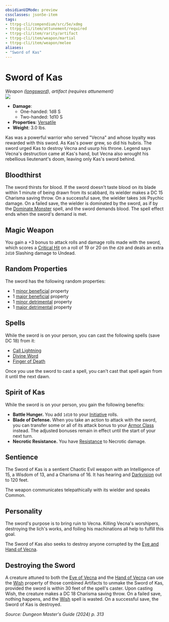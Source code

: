 ```yaml
---
obsidianUIMode: preview
cssclasses: json5e-item
tags:
- ttrpg-cli/compendium/src/5e/xdmg
- ttrpg-cli/item/attunement/required
- ttrpg-cli/item/rarity/artifact
- ttrpg-cli/item/weapon/martial
- ttrpg-cli/item/weapon/melee
aliases: 
- "Sword of Kas"
---
```

# Sword of Kas
*Weapon ([longsword](3-Mechanics/CLI/items/longsword-xphb.md)), artifact (requires attunement)*  
![](3-Mechanics/CLI/items/img/sword-of-kas.webp#right)

- **Damage**:
  - One-handed: 1d8 S
  - Two-handed: 1d10 S
- **Properties**: [Versatile](3-Mechanics/CLI/rules/item-properties.md#Versatile)
- **Weight**: 3.0 lbs.

Kas was a powerful warrior who served "Vecna" and whose loyalty was rewarded with this sword. As Kas's power grew, so did his hubris. The sword urged Kas to destroy Vecna and usurp his throne. Legend says Vecna's destruction came at Kas's hand, but Vecna also wrought his rebellious lieutenant's doom, leaving only Kas's sword behind.

## Bloodthirst

The sword thirsts for blood. If the sword doesn't taste blood on its blade within 1 minute of being drawn from its scabbard, its wielder makes a DC 15 Charisma saving throw. On a successful save, the wielder takes `3d6` Psychic damage. On a failed save, the wielder is dominated by the sword, as if by the [Dominate Monster](3-Mechanics/CLI/spells/dominate-monster-xphb.md) spell, and the sword demands blood. The spell effect ends when the sword's demand is met.

## Magic Weapon

You gain a +3 bonus to attack rolls and damage rolls made with the sword, which scores a [Critical Hit](3-Mechanics/CLI/rules/variant-rules/critical-hit-xphb.md) on a roll of 19 or 20 on the `d20` and deals an extra `2d10` Slashing damage to Undead.

## Random Properties

The sword has the following random properties:

- 1 [minor beneficial](3-Mechanics/CLI/tables/artifact-properties-minor-beneficial-properties-xdmg.md) property  
- 1 [major beneficial](3-Mechanics/CLI/tables/artifact-properties-major-beneficial-properties-xdmg.md) property  
- 1 [minor detrimental](3-Mechanics/CLI/tables/artifact-properties-minor-detrimental-properties-xdmg.md) property  
- 1 [major detrimental](3-Mechanics/CLI/tables/artifact-properties-major-detrimental-properties-xdmg.md) property  

## Spells

While the sword is on your person, you can cast the following spells (save DC 18) from it:

- [Call Lightning](3-Mechanics/CLI/spells/call-lightning-xphb.md)  
- [Divine Word](3-Mechanics/CLI/spells/divine-word-xphb.md)  
- [Finger of Death](3-Mechanics/CLI/spells/finger-of-death-xphb.md)  

Once you use the sword to cast a spell, you can't cast that spell again from it until the next dawn.

## Spirit of Kas

While the sword is on your person, you gain the following benefits:

- **Battle Hunger.** You add `1d10` to your [Initiative](3-Mechanics/CLI/rules/variant-rules/initiative-xphb.md) rolls.  
- **Blade of Defense.** When you take an action to attack with the sword, you can transfer some or all of its attack bonus to your [Armor Class](3-Mechanics/CLI/rules/variant-rules/armor-class-xphb.md) instead. The adjusted bonuses remain in effect until the start of your next turn.  
- **Necrotic Resistance.** You have [Resistance](3-Mechanics/CLI/rules/variant-rules/resistance-xphb.md) to Necrotic damage.  

## Sentience

The Sword of Kas is a sentient Chaotic Evil weapon with an Intelligence of 15, a Wisdom of 13, and a Charisma of 16. It has hearing and [Darkvision](3-Mechanics/CLI/rules/senses.md#Darkvision) out to 120 feet.

The weapon communicates telepathically with its wielder and speaks Common.

## Personality

The sword's purpose is to bring ruin to Vecna. Killing Vecna's worshipers, destroying the lich's works, and foiling his machinations all help to fulfill this goal.

The Sword of Kas also seeks to destroy anyone corrupted by the [Eye and Hand of Vecna](3-Mechanics/CLI/items/eye-and-hand-of-vecna-xdmg.md).

## Destroying the Sword

A creature attuned to both the [Eye of Vecna](3-Mechanics/CLI/items/eye-of-vecna-xdmg.md) and the [Hand of Vecna](3-Mechanics/CLI/items/hand-of-vecna-xdmg.md) can use the [Wish](3-Mechanics/CLI/spells/wish-xphb.md) property of those combined Artifacts to unmake the Sword of Kas, provided the sword is within 30 feet of the spell's caster. Upon casting Wish, the creature makes a DC 18 Charisma saving throw. On a failed save, nothing happens, and the [Wish](3-Mechanics/CLI/spells/wish-xphb.md) spell is wasted. On a successful save, the Sword of Kas is destroyed.

*Source: Dungeon Master's Guide (2024) p. 313*